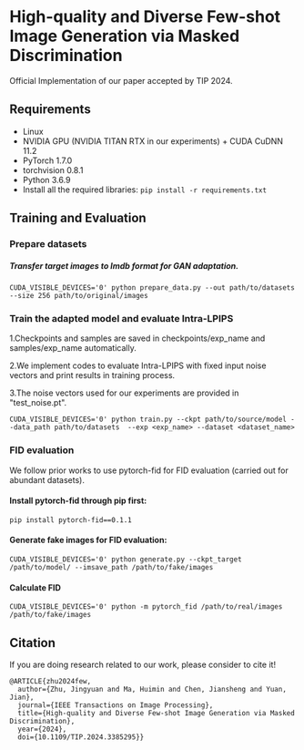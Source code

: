 # High-quality and Diverse Few-shot Image Generation via Masked Discrimination
Official Implementation of our paper accepted by TIP 2024.

## Requirements
- Linux
- NVIDIA GPU (NVIDIA TITAN RTX in our experiments) + CUDA CuDNN 11.2
- PyTorch 1.7.0
- torchvision 0.8.1
- Python 3.6.9
- Install all the required libraries:
         `pip install -r requirements.txt` 

## Training and Evaluation

### Prepare datasets

##### Transfer target images to lmdb format for GAN adaptation.

`CUDA_VISIBLE_DEVICES='0' python prepare_data.py --out path/to/datasets --size 256 path/to/original/images`

### Train the adapted model and evaluate Intra-LPIPS 

1.Checkpoints and samples are saved in checkpoints/exp_name and samples/exp_name automatically.

2.We implement codes to evaluate Intra-LPIPS with fixed input noise vectors and print results in training process. 

3.The noise vectors used for our experiments are provided in "test_noise.pt".

`CUDA_VISIBLE_DEVICES='0' python train.py --ckpt path/to/source/model --data_path path/to/datasets  --exp <exp_name> --dataset <dataset_name>`

### FID evaluation

We follow prior works to use pytorch-fid for FID evaluation (carried out for abundant datasets).

#### Install pytorch-fid through pip first:

`pip install pytorch-fid==0.1.1`

#### Generate fake images for FID evaluation:

`CUDA_VISIBLE_DEVICES='0' python generate.py --ckpt_target /path/to/model/ --imsave_path /path/to/fake/images`

#### Calculate FID 

`CUDA_VISIBLE_DEVICES='0' python -m pytorch_fid /path/to/real/images /path/to/fake/images`

## Citation
If you are doing research related to our work, please consider to cite it!
```
@ARTICLE{zhu2024few,
  author={Zhu, Jingyuan and Ma, Huimin and Chen, Jiansheng and Yuan, Jian},
  journal={IEEE Transactions on Image Processing}, 
  title={High-quality and Diverse Few-shot Image Generation via Masked Discrimination}, 
  year={2024},
  doi={10.1109/TIP.2024.3385295}}
```




